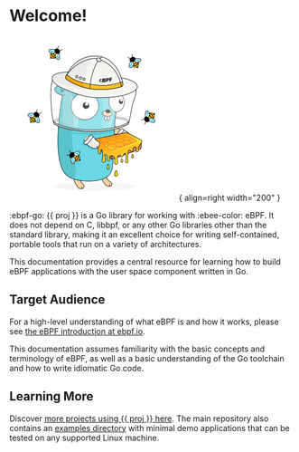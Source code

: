 # Welcome!

![Honeygopher](ebpf-go.png){ align=right width="200" }

:ebpf-go: {{ proj }} is a Go library for working with :ebee-color: eBPF. It does
not depend on C, libbpf, or any other Go libraries other than the standard
library, making it an excellent choice for writing self-contained, portable
tools that run on a variety of architectures.

This documentation provides a central resource for learning how to build eBPF
applications with the user space component written in Go.

## Target Audience

For a high-level understanding of what eBPF is and how it works, please see [the
eBPF introduction at ebpf.io](https://ebpf.io/what-is-ebpf).

This documentation assumes familiarity with the basic concepts and terminology
of eBPF, as well as a basic understanding of the Go toolchain and how to write
idiomatic Go code.

## Learning More

Discover [more projects using {{ proj }} here](users.md). The main repository
also contains an [examples
directory](https://github.com/cilium/ebpf/tree/main/examples) with minimal demo
applications that can be tested on any supported Linux machine.
